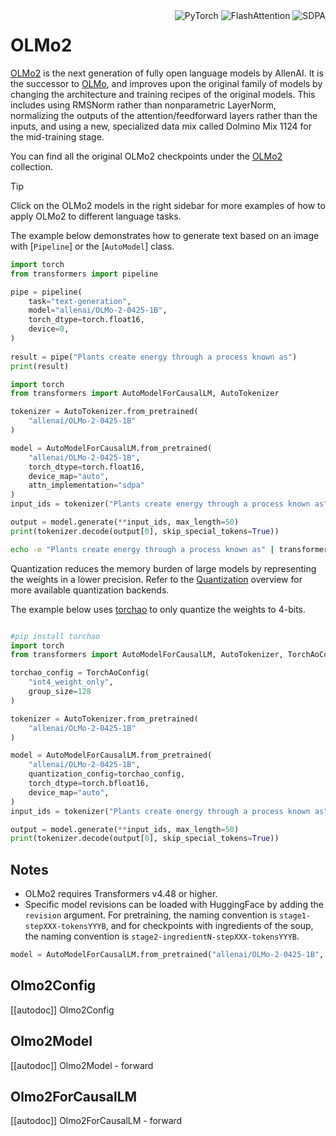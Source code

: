 <!--Copyright 2024 The HuggingFace Team. All rights reserved.

Licensed under the Apache License, Version 2.0 (the "License"); you may not use this file except in compliance with
the License. You may obtain a copy of the License at

http://www.apache.org/licenses/LICENSE-2.0

Unless required by applicable law or agreed to in writing, software distributed under the License is distributed on
an "AS IS" BASIS, WITHOUT WARRANTIES OR CONDITIONS OF ANY KIND, either express or implied. See the License for the
specific language governing permissions and limitations under the License.

⚠️ Note that this file is in Markdown but contain specific syntax for our doc-builder (similar to MDX) that may not be
rendered properly in your Markdown viewer.

-->

<div style="float: right;">
    <div class="flex flex-wrap space-x-1">
        <img alt="PyTorch" src="https://img.shields.io/badge/PyTorch-DE3412?style=flat&logo=pytorch&logoColor=white">
        <img alt="FlashAttention" src="https://img.shields.io/badge/%E2%9A%A1%EF%B8%8E%20FlashAttention-eae0c8?style=flat">
        <img alt="SDPA" src="https://img.shields.io/badge/SDPA-DE3412?style=flat&logo=pytorch&logoColor=white">
    </div>
</div>

# OLMo2
[OLMo2](https://huggingface.co/papers/2501.00656) is the next generation of fully open language models by AllenAI.
It is the successor to [OLMo](https://huggingface.co/docs/transformers/main/en/model_doc/olmo), and improves upon the original family of models
by changing the architecture and training recipes of the original models. This includes using 
RMSNorm rather than nonparametric LayerNorm, normalizing the outputs of the attention/feedforward layers rather
than the inputs, and using a new, specialized data mix called Dolmino Mix 1124 for the mid-training stage.

You can find all the original OLMo2 checkpoints under the [OLMo2](https://huggingface.co/collections/allenai/olmo-2-674117b93ab84e98afc72edc) collection.

> [!TIP]
> Click on the OLMo2 models in the right sidebar for more examples of how to apply OLMo2 to different language tasks.

The example below demonstrates how to generate text based on an image with [`Pipeline`] or the [`AutoModel`] class.

<hfoptions id="usage">
<hfoption id="Pipeline">

```py
import torch
from transformers import pipeline

pipe = pipeline(
    task="text-generation",
    model="allenai/OLMo-2-0425-1B",
    torch_dtype=torch.float16,
    device=0,
)
    
result = pipe("Plants create energy through a process known as")
print(result)
```

</hfoption>
<hfoption id="AutoModel">

```py
import torch
from transformers import AutoModelForCausalLM, AutoTokenizer

tokenizer = AutoTokenizer.from_pretrained(
    "allenai/OLMo-2-0425-1B"
)

model = AutoModelForCausalLM.from_pretrained(
    "allenai/OLMo-2-0425-1B",
    torch_dtype=torch.float16,
    device_map="auto",
    attn_implementation="sdpa"
)
input_ids = tokenizer("Plants create energy through a process known as", return_tensors="pt").to(model.device)

output = model.generate(**input_ids, max_length=50)
print(tokenizer.decode(output[0], skip_special_tokens=True))
```

</hfoption>
<hfoption id="transformers-cli">

```bash
echo -e "Plants create energy through a process known as" | transformers-cli run --task text-generation --model allenai/OLMo-2-0425-1B --device 0
```

</hfoption>
</hfoptions>

Quantization reduces the memory burden of large models by representing the weights in a lower precision. Refer to the [Quantization](../quantization/overview) overview for more available quantization backends.

The example below uses [torchao](../quantization/torchao) to only quantize the weights to 4-bits.
```py

#pip install torchao
import torch
from transformers import AutoModelForCausalLM, AutoTokenizer, TorchAoConfig

torchao_config = TorchAoConfig(
    "int4_weight_only",
    group_size=128
)

tokenizer = AutoTokenizer.from_pretrained(
    "allenai/OLMo-2-0425-1B"
)

model = AutoModelForCausalLM.from_pretrained(
    "allenai/OLMo-2-0425-1B",
    quantization_config=torchao_config,
    torch_dtype=torch.bfloat16,
    device_map="auto",
)
input_ids = tokenizer("Plants create energy through a process known as", return_tensors="pt").to(model.device)

output = model.generate(**input_ids, max_length=50)
print(tokenizer.decode(output[0], skip_special_tokens=True))

```


## Notes

- OLMo2 requires Transformers v4.48 or higher.
- Specific model revisions can be loaded with HuggingFace by adding the `revision` argument. For pretraining, the naming convention is `stage1-stepXXX-tokensYYYB`, and for checkpoints with ingredients of the soup, the naming convention is `stage2-ingredientN-stepXXX-tokensYYYB`.

```py
model = AutoModelForCausalLM.from_pretrained("allenai/OLMo-2-0425-1B", revision="stage1-step140000-tokens294B")
```


## Olmo2Config

[[autodoc]] Olmo2Config

## Olmo2Model

[[autodoc]] Olmo2Model
    - forward

## Olmo2ForCausalLM

[[autodoc]] Olmo2ForCausalLM
    - forward
